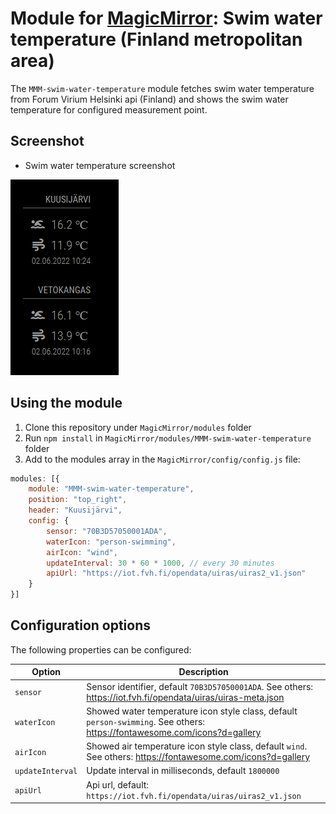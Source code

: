 # Module for [MagicMirror](https://magicmirror.builders/): Swim water temperature (Finland metropolitan area)

The `MMM-swim-water-temperature` module fetches swim water temperature from Forum Virium Helsinki api (Finland) and shows the swim water temperature for configured measurement point.


## Screenshot

- Swim water temperature screenshot

![Swim water temperature screenshot](screenshot.png)

## Using the module

1) Clone this repository under `MagicMirror/modules` folder
2) Run `npm install` in `MagicMirror/modules/MMM-swim-water-temperature` folder
3) Add to the modules array in the `MagicMirror/config/config.js` file:
````javascript
modules: [{
	module: "MMM-swim-water-temperature",
	position: "top_right",
	header: "Kuusijärvi",
	config: {
		sensor: "70B3D57050001ADA",
		waterIcon: "person-swimming",
		airIcon: "wind",
		updateInterval: 30 * 60 * 1000, // every 30 minutes
		apiUrl: "https://iot.fvh.fi/opendata/uiras/uiras2_v1.json"
	}
}]
````

## Configuration options

The following properties can be configured:


| Option                       	| Description
| -----------------------------	| -----------
| `sensor`						| Sensor identifier, default `70B3D57050001ADA`. See others: https://iot.fvh.fi/opendata/uiras/uiras-meta.json
| `waterIcon`						| Showed water temperature icon style class, default `person-swimming`. See others: https://fontawesome.com/icons?d=gallery
| `airIcon`						| Showed air temperature icon style class, default `wind`. See others: https://fontawesome.com/icons?d=gallery
| `updateInterval`				| Update interval in milliseconds, default `1800000`
| `apiUrl`						| Api url, default: `https://iot.fvh.fi/opendata/uiras/uiras2_v1.json`
